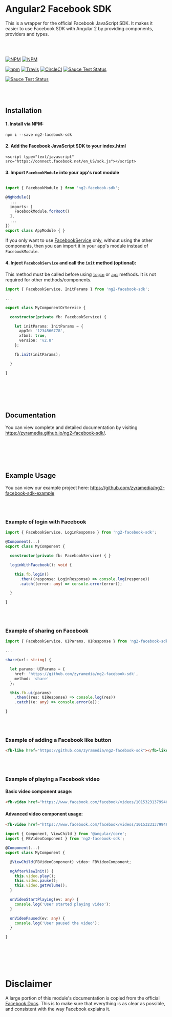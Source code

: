 # Angular2 Facebook SDK
This is a wrapper for the official Facebook JavaScript SDK. It makes it easier to use Facebook SDK with Angular 2 by providing components, providers and types.

<br><br>

[![NPM](https://nodei.co/npm/ng2-facebook-sdk.png?stars&downloads)](https://nodei.co/npm/ng2-facebook-sdk/)
[![NPM](https://nodei.co/npm-dl/ng2-facebook-sdk.png?months=6&height=2)](https://nodei.co/npm/ng2-facebook-sdk/)

[![npm](https://img.shields.io/npm/l/express.svg)](https://www.npmjs.com/package/ng2-facebook-sdk)
[![Travis](https://img.shields.io/travis/zyramedia/ng2-facebook-sdk.svg)](https://travis-ci.org/zyramedia/ng2-facebook-sdk)
[![CircleCI](https://img.shields.io/circleci/project/github/zyramedia/ng2-facebook-sdk.svg)](https://circleci.com/gh/zyramedia/ng2-facebook-sdk)
[![Sauce Test Status](https://saucelabs.com/buildstatus/ng2facebooksdk)](https://saucelabs.com/u/ng2facebooksdk)

[![Sauce Test Status](https://saucelabs.com/browser-matrix/ng2facebooksdk.svg)](https://saucelabs.com/u/ng2facebooksdk)

<br><br>

## Installation

#### 1. Install via NPM:

```
npm i --save ng2-facebook-sdk
```

#### 2. Add the Facebook JavaScript SDK to your index.html
```
<script type="text/javascript" src="https://connect.facebook.net/en_US/sdk.js"></script>
```

#### 3. Import `FacebookModule` into your app's root module
```typescript

import { FacebookModule } from 'ng2-facebook-sdk';

@NgModule({
  ...
  imports: [
    FacebookModule.forRoot()
  ],
  ...
})
export class AppModule { }

```

If you only want to use [FacebookService](https://zyramedia.github.io/ng2-facebook-sdk/FacebookService) only, without using the other components, then you can import it in your app's module instead of `FacebookModule`.

#### 4. Inject `FacebookService` and call the `init` method (optional):
This method must be called before using [`login`](http://zyramedia.github.io/ng2-facebook-sdk/FacebookService/#login) or [`api`](http://zyramedia.github.io/ng2-facebook-sdk/FacebookService/#api) methods. It is not required for other methods/components.

```typescript
import { FacebookService, InitParams } from 'ng2-facebook-sdk';

...

export class MyComponentOrService {

  constructor(private fb: FacebookService) {

    let initParams: InitParams = {
      appId: '1234566778',
      xfbml: true,
      version: 'v2.8'
    };

    fb.init(initParams);

  }

}
```

<br><br><br><br>

## Documentation
You can view complete and detailed documentation by visiting https://zyramedia.github.io/ng2-facebook-sdk/.

<br><br><br><br>

## Example Usage

You can view our example project here: https://github.com/zyramedia/ng2-facebook-sdk-example

<br><br>

### Example of login with Facebook

```typescript
import { FacebookService, LoginResponse } from 'ng2-facebook-sdk';

@Component(...)
export class MyComponent {

  constructor(private fb: FacebookService) { }

  loginWithFacebook(): void {

    this.fb.login()
      .then((response: LoginResponse) => console.log(response))
      .catch((error: any) => console.error(error));

  }

}
```

<br><br>

### Example of sharing on Facebook
```typescript
import { FacebookService, UIParams, UIResponse } from 'ng2-facebook-sdk';

...

share(url: string) {

  let params: UIParams = {
    href: 'https://github.com/zyramedia/ng2-facebook-sdk',
    method: 'share'
  };

  this.fb.ui(params)
    .then((res: UIResponse) => console.log(res))
    .catch((e: any) => console.error(e));

}
```

<br><br>

### Example of adding a Facebook like button
```html
<fb-like href="https://github.com/zyramedia/ng2-facebook-sdk"></fb-like>
```

<br><br>

### Example of playing a Facebook video

#### Basic video component usage:
```html
<fb-video href="https://www.facebook.com/facebook/videos/10153231379946729/"></fb-video>
```

#### Advanced video component usage:
```html
<fb-video href="https://www.facebook.com/facebook/videos/10153231379946729/" (startPlaying)="onVideoStartPlaying($event)" (paused)="onVideoPaused($event)"></fb-video>
```
```typescript
import { Component, ViewChild } from '@angular/core';
import { FBVideoComponent } from 'ng2-facebook-sdk';

@Component(...)
export class MyComponent {

  @ViewChild(FBVideoComponent) video: FBVideoComponent;

  ngAfterViewInit() {
    this.video.play();
    this.video.pause();
    this.video.getVolume();
  }

  onVideoStartPlaying(ev: any) {
    console.log('User started playing video'):
  }

  onVideoPaused(ev: any) {
    console.log('User paused the video');
  }

}
```

<br><br><br><br>

# Disclaimer
A large portion of this module's documentation is copied from the official [Facebook Docs](https://developers.facebook.com/docs/). This is to make sure that everything is as clear as possible, and consistent with the way Facebook explains it.
